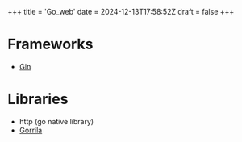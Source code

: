 +++
title = 'Go_web'
date = 2024-12-13T17:58:52Z
draft = false
+++


# Frameworks
- [Gin](https://gin-gonic.com/)

# Libraries
- http (go native library)
- [Gorrila](https://gorilla.github.io/)
